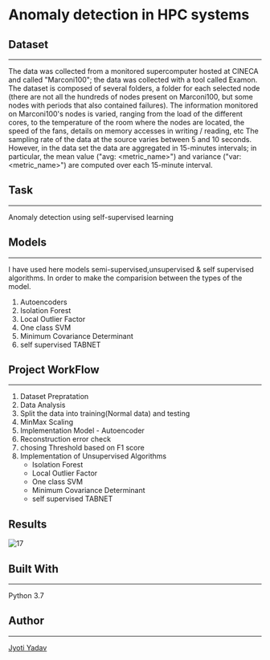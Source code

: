 #  Anomaly detection in HPC systems

## Dataset
------------------------------
The data was collected from a monitored supercomputer hosted at CINECA and called "Marconi100"; the data was collected with a tool called Examon.
The dataset is composed of several folders, a folder for each selected node (there are not all the hundreds of nodes present on Marconi100, but some nodes with periods that also contained failures).
The information monitored on Marconi100's nodes is varied, ranging from the load of the different cores, to the temperature of the room where the nodes are located, the speed of the fans, details on memory accesses in writing / reading, etc
The sampling rate of the data at the source varies between 5 and 10 seconds.
However, in the data set the data are aggregated in 15-minutes intervals; in particular, the mean value ("avg: <metric_name>") and variance ("var: <metric_name>") are computed over each 15-minute interval.


## Task
-----------------------------------------
Anomaly detection using self-supervised learning


## Models
-------------------------------------
I have used here models semi-supervised,unsupervised & self supervised algorithms. In order to make the comparision between the types of the model.
1. Autoencoders
2. Isolation Forest
3. Local Outlier Factor
4. One class SVM
5. Minimum Covariance Determinant
6. self supervised TABNET

## Project WorkFlow
--------------------------------------------
1. Dataset Prepratation
2. Data Analysis
3. Split the data into training(Normal data)  and testing 
4. MinMax Scaling
5. Implementation Model - Autoencoder
6. Reconstruction error check
7. chosing Threshold based on F1 score
8. Implementation of Unsupervised Algorithms
   * Isolation Forest
   * Local Outlier Factor
   * One class SVM
   * Minimum Covariance Determinant
   * self supervised TABNET

## Results
![17](https://user-images.githubusercontent.com/72126242/180228565-41f7c7b8-f593-49d4-ad62-bae5c11cc62f.png)


## Built With
---------------------------------
Python 3.7

## Author
-------------------------------
[Jyoti Yadav](https://www.linkedin.com/in/jyoti-yadav-64916b160/)




